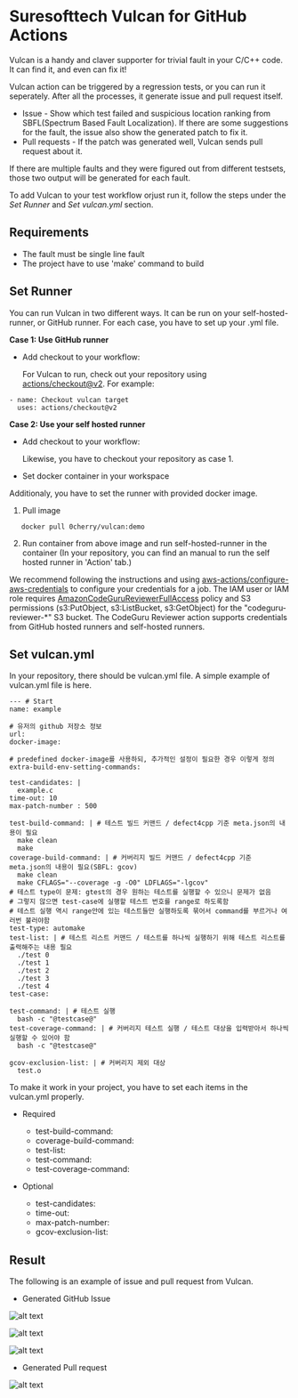 # Suresofttech Vulcan for GitHub Actions

Vulcan is a handy and claver supporter for trivial fault in your C/C++ code. It can find it, and even can fix it!

Vulcan action can be triggered by a regression tests, or you can run it seperately. After all the processes, it generate issue and pull request itself.

* Issue - Show which test failed and suspicious location ranking from SBFL(Spectrum Based Fault Localization). If there are some suggestions for the fault, the issue also show the generated patch to fix it.
* Pull requests - If the patch was generated well, Vulcan sends pull request about it.

If there are multiple faults and they were figured out from different testsets, those two output will be generated for each fault.

To add Vulcan to your test workflow orjust run it, follow the steps under the *Set Runner* and *Set vulcan.yml* section.

## Requirements
* The fault must be single line fault
* The project have to use 'make' command to build

## Set Runner

You can run Vulcan in two different ways. It can be run on your self-hosted-runner, or GitHub runner. For each case, you have to set up your .yml file.


**Case 1: Use GitHub runner**

* Add checkout to your workflow:

  For Vulcan to run, check out your repository using [actions/checkout@v2](https://github.com/actions/checkout). For example:

```
- name: Checkout vulcan target
  uses: actions/checkout@v2
```


**Case 2: Use your self hosted runner**

* Add checkout to your workflow:

   Likewise, you have to checkout your repository as case 1.


* Set docker container in your workspace

Additionaly, you have to set the runner with provided docker image.

1. Pull image

```
   docker pull 0cherry/vulcan:demo
```

2. Run container from above image and run self-hosted-runner in the container
   (In your repository, you can find an manual to run the self hosted runner in 'Action' tab.)

We recommend following the instructions and using [aws-actions/configure-aws-credentials](https://github.com/aws-actions/configure-aws-credentials) to configure your credentials for a job. The IAM user or IAM role requires [AmazonCodeGuruReviewerFullAccess](https://docs.aws.amazon.com/codeguru/latest/reviewer-ug/auth-and-access-control-iam-identity-based-access-control.html#managed-full-access) policy and S3 permissions (s3:PutObject, s3:ListBucket, s3:GetObject) for the "codeguru-reviewer-*" S3 bucket.  The CodeGuru Reviewer action supports credentials from GitHub hosted runners and self-hosted runners.

## Set vulcan.yml

In your repository, there should be vulcan.yml file. A simple example of vulcan.yml file is here.

```
--- # Start
name: example

# 유저의 github 저장소 정보
url:
docker-image: 

# predefined docker-image를 사용하되, 추가적인 설정이 필요한 경우 이렇게 정의
extra-build-env-setting-commands: 

test-candidates: |
  example.c
time-out: 10
max-patch-number : 500

test-build-command: | # 테스트 빌드 커맨드 / defect4cpp 기준 meta.json의 내용이 필요
  make clean
  make
coverage-build-command: | # 커버리지 빌드 커맨드 / defect4cpp 기준 meta.json의 내용이 필요(SBFL: gcov)
  make clean
  make CFLAGS="--coverage -g -O0" LDFLAGS="-lgcov"
# 테스트 type이 문제: gtest의 경우 원하는 테스트를 실행할 수 있으니 문제가 없음
# 그렇지 않으면 test-case에 실행할 테스트 번호를 range로 하도록함
# 테스트 실행 역시 range안에 있는 테스트들만 실행하도록 묶어서 command를 부르거나 여러번 불러야함
test-type: automake
test-list: | # 테스트 리스트 커맨드 / 테스트를 하나씩 실행하기 위해 테스트 리스트를 출력해주는 내용 필요
  ./test 0
  ./test 1
  ./test 2
  ./test 3
  ./test 4
test-case: 

test-command: | # 테스트 실행
  bash -c "@testcase@"
test-coverage-command: | # 커버리지 테스트 실행 / 테스트 대상을 입력받아서 하나씩 실행할 수 있어야 함
  bash -c "@testcase@"
  
gcov-exclusion-list: | # 커버리지 제외 대상
  test.o

```

To make it work in your project, you have to set each items in the vulcan.yml properly.

* Required
  - test-build-command:
  - coverage-build-command:
  - test-list:
  - test-command:
  - test-coverage-command:

* Optional
  - test-candidates:
  - time-out:
  - max-patch-number:  
  - gcov-exclusion-list:

## Result

The following is an example of issue and pull request from Vulcan.

  * Generated GitHub Issue

![alt text](./issue.png)

![alt text](./issue2.png)

![alt text](./issue3.png)

  * Generated Pull request

![alt text](./pr.png)

